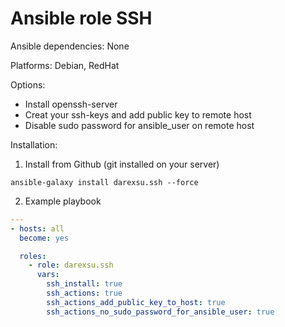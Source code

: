 # Ansible role SSH
Ansible dependencies: None

Platforms: Debian, RedHat

Options:
  - Install openssh-server
  - Creat your ssh-keys and add public key to remote host
  - Disable sudo password for ansible_user on remote host

Installation:
1) Install from Github (git installed on your server)
```
ansible-galaxy install darexsu.ssh --force
```
2) Example playbook
```yaml
---
- hosts: all
  become: yes

  roles:
    - role: darexsu.ssh
      vars:
        ssh_install: true
        ssh_actions: true
        ssh_actions_add_public_key_to_host: true
        ssh_actions_no_sudo_password_for_ansible_user: true
```
